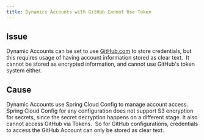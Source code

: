 ```yaml
---
title: Dynamics Accounts with GitHub Cannot Use Token
---
```


## Issue
Dynamic Accounts can be set to use [GitHub.com](http://github.com/) to store credentials, but this requires usage of having account information stored as clear text.  It cannot be stored as encrypted information, and cannot use GitHub's token system either.

## Cause
Dynamic Accounts use Spring Cloud Config to manage account access.  Spring Cloud Config for any configuration does not support S3 encryption for secrets, since the secret decryption happens on a different stage. It also cannot access GitHub via Tokens.  So for GitHub configurations, credentials to access the GitHub Account can only be stored as clear text.

